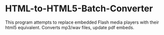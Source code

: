 # HTML-to-HTML5-Batch-Converter
This program attempts to replace embedded Flash media players with their html5 equivalent. Converts mp3/wav files, update pdf embeds.
